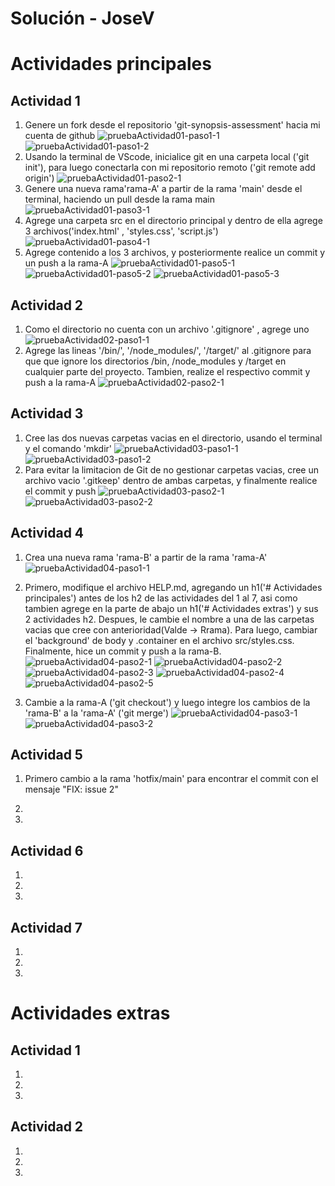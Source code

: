 # Solución - JoseV

# Actividades principales

## Actividad 1
1. Genere un fork desde el repositorio 'git-synopsis-assessment' hacia mi cuenta de github
    ![pruebaActividad01-paso1-1](./images/actividad-01/paso-1/01.PNG)
    ![pruebaActividad01-paso1-2](./images/actividad-01/paso-1/02.PNG)
2. Usando la terminal de VScode, inicialice git en una carpeta local ('git init'), para luego conectarla con mi repositorio remoto ('git remote add origin')
    ![pruebaActividad01-paso2-1](./images/actividad-01/paso-2/01.PNG)
3. Genere una nueva rama'rama-A' a partir de la rama 'main' desde el terminal, haciendo un pull desde la rama main
    ![pruebaActividad01-paso3-1](./images/actividad-01/paso-3/01.PNG)
4. Agrege una carpeta src en el directorio principal y dentro de ella agrege 3 archivos('index.html' , 'styles.css', 'script.js')
    ![pruebaActividad01-paso4-1](./images/actividad-01/paso-4/01.PNG)
5. Agrege contenido a los 3 archivos, y posteriormente realice un commit y un push a la rama-A
    ![pruebaActividad01-paso5-1](./images/actividad-01/paso-5/01.PNG)
    ![pruebaActividad01-paso5-2](./images/actividad-01/paso-5/02.PNG)
    ![pruebaActividad01-paso5-3](./images/actividad-01/paso-5/03.PNG)

## Actividad 2

1. Como el directorio no cuenta con un archivo '.gitignore' , agrege uno
    ![pruebaActividad02-paso1-1](./images/actividad-02/paso-1/01.PNG)
2. Agrege las lineas '/bin/', '/node_modules/', '/target/' al .gitignore para que que ignore los directorios /bin, /node_modules y /target en cualquier parte del proyecto. Tambien, realize el respectivo commit y push a la rama-A
    ![pruebaActividad02-paso2-1](./images/actividad-02/paso-2/01.PNG)

## Actividad 3

1. Cree las dos nuevas carpetas vacias en el directorio, usando el terminal y el comando 'mkdir'
    ![pruebaActividad03-paso1-1](./images/actividad-03/paso-1/01.PNG)
    ![pruebaActividad03-paso1-2](./images/actividad-03/paso-1/02.PNG)
2. Para evitar la limitacion de Git de no gestionar carpetas vacias, cree un archivo vacio '.gitkeep' dentro de ambas carpetas, y finalmente realice el commit y push
    ![pruebaActividad03-paso2-1](./images/actividad-03/paso-2/01.PNG)
    ![pruebaActividad03-paso2-2](./images/actividad-03/paso-2/02.PNG)
    
## Actividad 4

1. Crea una nueva rama 'rama-B' a partir de la rama 'rama-A' 
    ![pruebaActividad04-paso1-1](./images/actividad-04/paso-1/01.PNG)
2. Primero, modifique el archivo HELP.md, agregando un h1('# Actividades principales') antes de los h2 de las actividades del 1 al 7, asi como tambien agrege en la parte de abajo un h1('# Actividades extras') y sus 2 actividades h2. Despues, le cambie el nombre a una de las carpetas vacias que cree con anterioridad(Valde -> Rrama). Para luego, cambiar el 'background' de body y .container en el archivo src/styles.css. Finalmente, hice un commit y push a la rama-B.
    ![pruebaActividad04-paso2-1](./images/actividad-04/paso-2/01.PNG)
    ![pruebaActividad04-paso2-2](./images/actividad-04/paso-2/02.PNG)
    ![pruebaActividad04-paso2-3](./images/actividad-04/paso-2/03.PNG)
    ![pruebaActividad04-paso2-4](./images/actividad-04/paso-2/04.PNG)
    ![pruebaActividad04-paso2-5](./images/actividad-04/paso-2/05.PNG)

3. Cambie a la rama-A ('git checkout') y luego integre los cambios de la 'rama-B' a la 'rama-A' ('git merge')
    ![pruebaActividad04-paso3-1](./images/actividad-04/paso-3/01.PNG)
    ![pruebaActividad04-paso3-2](./images/actividad-04/paso-3/02.PNG)

## Actividad 5

1. Primero cambio a la rama 'hotfix/main' para encontrar el commit con el mensaje "FIX: issue 2"

2. 

3. 

## Actividad 6

1. 

2. 

3. 

## Actividad 7

1. 

2. 

3. 


# Actividades extras

## Actividad 1

1. 

2. 

3. 

## Actividad 2

1. 

2. 

3. 
